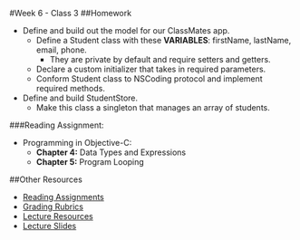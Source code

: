 #Week 6 - Class 3
##Homework
* Define and build out the model for our ClassMates app.
	* Define a Student class with these **VARIABLES**: firstName, lastName, email, phone.
		* They are private by default and require setters and getters.
	* Declare a custom initializer that takes in required parameters.
	* Conform Student class to NSCoding protocol and implement required methods.
* Define and build StudentStore.
	* Make this class a singleton that manages an array of students.

###Reading Assignment:
* Programming in Objective-C:
  * **Chapter 4:** Data Types and Expressions
  * **Chapter 5:** Program Looping

##Other Resources
* [Reading Assignments](../../Resources/ra-grading-standard/)
* [Grading Rubrics](../../Resources/)
* [Lecture Resources](lecture/)
* [Lecture Slides](https://www.icloud.com/keynote/0001oVy64JGT-gIOYJH5_BdRA#Week6_Day3)
